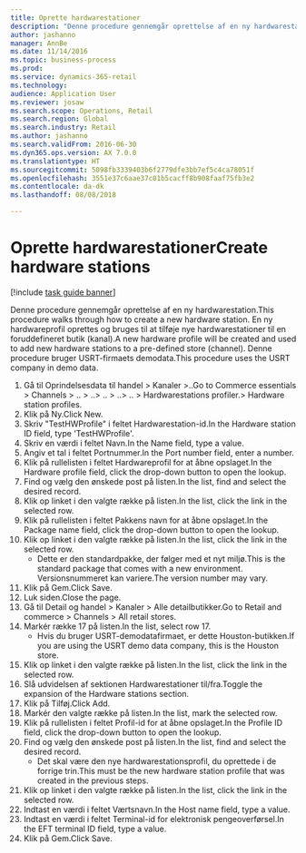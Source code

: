 ```yaml
--- 
title: Oprette hardwarestationer
description: "Denne procedure gennemgår oprettelse af en ny hardwarestation."
author: jashanno
manager: AnnBe
ms.date: 11/14/2016
ms.topic: business-process
ms.prod: 
ms.service: dynamics-365-retail
ms.technology: 
audience: Application User
ms.reviewer: josaw
ms.search.scope: Operations, Retail
ms.search.region: Global
ms.search.industry: Retail
ms.author: jashanno
ms.search.validFrom: 2016-06-30
ms.dyn365.ops.version: AX 7.0.0
ms.translationtype: HT
ms.sourcegitcommit: 5098fb3339403b6f2779dfe3bb7ef5c4ca78051f
ms.openlocfilehash: 3551e37c6aae37c01b5cacff8b908faaf75fb3e2
ms.contentlocale: da-dk
ms.lasthandoff: 08/08/2018

---
```

# <a name="create-hardware-stations"></a><span data-ttu-id="9e15e-103">Oprette hardwarestationer</span><span class="sxs-lookup"><span data-stu-id="9e15e-103">Create hardware stations</span></span>

[!include [task guide banner](../includes/task-guide-banner.md)]

<span data-ttu-id="9e15e-104">Denne procedure gennemgår oprettelse af en ny hardwarestation.</span><span class="sxs-lookup"><span data-stu-id="9e15e-104">This procedure walks through how to create a new hardware station.</span></span> <span data-ttu-id="9e15e-105">En ny hardwareprofil oprettes og bruges til at tilføje nye hardwarestationer til en foruddefineret butik (kanal).</span><span class="sxs-lookup"><span data-stu-id="9e15e-105">A new hardware profile will be created and used to add new hardware stations to a pre-defined store (channel).</span></span> <span data-ttu-id="9e15e-106">Denne procedure bruger USRT-firmaets demodata.</span><span class="sxs-lookup"><span data-stu-id="9e15e-106">This procedure uses the USRT company in demo data.</span></span>

1. <span data-ttu-id="9e15e-107">Gå til Oprindelsesdata til handel > Kanaler >..</span><span class="sxs-lookup"><span data-stu-id="9e15e-107">Go to Commerce essentials > Channels > ..</span></span> <span data-ttu-id="9e15e-108">> ..</span><span class="sxs-lookup"><span data-stu-id="9e15e-108">> ..</span></span> <span data-ttu-id="9e15e-109">> ..</span><span class="sxs-lookup"><span data-stu-id="9e15e-109">> ..</span></span> <span data-ttu-id="9e15e-110">> Hardwarestations profiler.</span><span class="sxs-lookup"><span data-stu-id="9e15e-110">> Hardware station profiles.</span></span>
2. <span data-ttu-id="9e15e-111">Klik på Ny.</span><span class="sxs-lookup"><span data-stu-id="9e15e-111">Click New.</span></span>
3. <span data-ttu-id="9e15e-112">Skriv "TestHWProfile" i feltet Hardwarestation-id.</span><span class="sxs-lookup"><span data-stu-id="9e15e-112">In the Hardware station ID field, type 'TestHWProfile'.</span></span>
4. <span data-ttu-id="9e15e-113">Skriv en værdi i feltet Navn.</span><span class="sxs-lookup"><span data-stu-id="9e15e-113">In the Name field, type a value.</span></span>
5. <span data-ttu-id="9e15e-114">Angiv et tal i feltet Portnummer.</span><span class="sxs-lookup"><span data-stu-id="9e15e-114">In the Port number field, enter a number.</span></span>
6. <span data-ttu-id="9e15e-115">Klik på rullelisten i feltet Hardwareprofil for at åbne opslaget.</span><span class="sxs-lookup"><span data-stu-id="9e15e-115">In the Hardware profile field, click the drop-down button to open the lookup.</span></span>
7. <span data-ttu-id="9e15e-116">Find og vælg den ønskede post på listen.</span><span class="sxs-lookup"><span data-stu-id="9e15e-116">In the list, find and select the desired record.</span></span>
8. <span data-ttu-id="9e15e-117">Klik op linket i den valgte række på listen.</span><span class="sxs-lookup"><span data-stu-id="9e15e-117">In the list, click the link in the selected row.</span></span>
9. <span data-ttu-id="9e15e-118">Klik på rullelisten i feltet Pakkens navn for at åbne opslaget.</span><span class="sxs-lookup"><span data-stu-id="9e15e-118">In the Package name field, click the drop-down button to open the lookup.</span></span>
10. <span data-ttu-id="9e15e-119">Klik op linket i den valgte række på listen.</span><span class="sxs-lookup"><span data-stu-id="9e15e-119">In the list, click the link in the selected row.</span></span>
    * <span data-ttu-id="9e15e-120">Dette er den standardpakke, der følger med et nyt miljø.</span><span class="sxs-lookup"><span data-stu-id="9e15e-120">This is the standard package that comes with a new environment.</span></span> <span data-ttu-id="9e15e-121">Versionsnummeret kan variere.</span><span class="sxs-lookup"><span data-stu-id="9e15e-121">The version number may vary.</span></span>  
11. <span data-ttu-id="9e15e-122">Klik på Gem.</span><span class="sxs-lookup"><span data-stu-id="9e15e-122">Click Save.</span></span>
12. <span data-ttu-id="9e15e-123">Luk siden.</span><span class="sxs-lookup"><span data-stu-id="9e15e-123">Close the page.</span></span>
13. <span data-ttu-id="9e15e-124">Gå til Detail og handel > Kanaler > Alle detailbutikker.</span><span class="sxs-lookup"><span data-stu-id="9e15e-124">Go to Retail and commerce > Channels > All retail stores.</span></span>
14. <span data-ttu-id="9e15e-125">Markér række 17 på listen.</span><span class="sxs-lookup"><span data-stu-id="9e15e-125">In the list, select row 17.</span></span>
    * <span data-ttu-id="9e15e-126">Hvis du bruger USRT-demodatafirmaet, er dette Houston-butikken.</span><span class="sxs-lookup"><span data-stu-id="9e15e-126">If you are using the USRT demo data company, this is the Houston store.</span></span>  
15. <span data-ttu-id="9e15e-127">Klik op linket i den valgte række på listen.</span><span class="sxs-lookup"><span data-stu-id="9e15e-127">In the list, click the link in the selected row.</span></span>
16. <span data-ttu-id="9e15e-128">Slå udvidelsen af sektionen Hardwarestationer til/fra.</span><span class="sxs-lookup"><span data-stu-id="9e15e-128">Toggle the expansion of the Hardware stations section.</span></span>
17. <span data-ttu-id="9e15e-129">Klik på Tilføj.</span><span class="sxs-lookup"><span data-stu-id="9e15e-129">Click Add.</span></span>
18. <span data-ttu-id="9e15e-130">Markér den valgte række på listen.</span><span class="sxs-lookup"><span data-stu-id="9e15e-130">In the list, mark the selected row.</span></span>
19. <span data-ttu-id="9e15e-131">Klik på rullelisten i feltet Profil-id for at åbne opslaget.</span><span class="sxs-lookup"><span data-stu-id="9e15e-131">In the Profile ID field, click the drop-down button to open the lookup.</span></span>
20. <span data-ttu-id="9e15e-132">Find og vælg den ønskede post på listen.</span><span class="sxs-lookup"><span data-stu-id="9e15e-132">In the list, find and select the desired record.</span></span>
    * <span data-ttu-id="9e15e-133">Det skal være den nye hardwarestationsprofil, du oprettede i de forrige trin.</span><span class="sxs-lookup"><span data-stu-id="9e15e-133">This must be the new hardware station profile that was created in the previous steps.</span></span>  
21. <span data-ttu-id="9e15e-134">Klik op linket i den valgte række på listen.</span><span class="sxs-lookup"><span data-stu-id="9e15e-134">In the list, click the link in the selected row.</span></span>
22. <span data-ttu-id="9e15e-135">Indtast en værdi i feltet Værtsnavn.</span><span class="sxs-lookup"><span data-stu-id="9e15e-135">In the Host name field, type a value.</span></span>
23. <span data-ttu-id="9e15e-136">Indtast en værdi i feltet Terminal-id for elektronisk pengeoverførsel.</span><span class="sxs-lookup"><span data-stu-id="9e15e-136">In the EFT terminal ID field, type a value.</span></span>
24. <span data-ttu-id="9e15e-137">Klik på Gem.</span><span class="sxs-lookup"><span data-stu-id="9e15e-137">Click Save.</span></span>


